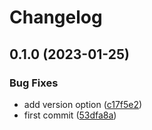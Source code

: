 # Changelog

## 0.1.0 (2023-01-25)

### Bug Fixes

- add version option ([c17f5e2](https://github.com/liblaf/ihelper/commit/c17f5e2a8f910c07b73c38757c1bce83257e2758))
- first commit ([53dfa8a](https://github.com/liblaf/ihelper/commit/53dfa8a4f84cda6b0a3e11cdf3a5e1b62f160923))
